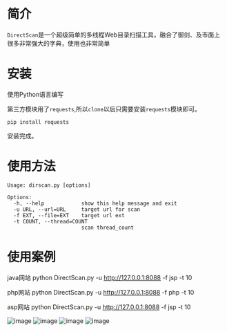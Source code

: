 # 简介

`DirectScan`是一个超级简单的多线程Web目录扫描工具，融合了御剑、及市面上很多非常强大的字典，使用也非常简单

# 安装

使用Python语言编写

第三方模块用了`requests`,所以`clone`以后只需要安装`requests`模块即可。

```
pip install requests
```

安装完成。

# 使用方法

```
Usage: dirscan.py [options]

Options:
  -h, --help            show this help message and exit
  -u URL, --url=URL     target url for scan
  -f EXT, --file=EXT    target url ext
  -t COUNT, --thread=COUNT
                        scan thread_count
```

# 使用案例
java网站  python DirectScan.py -u  http://127.0.0.1:8088 -f jsp -t 10

php网站   python DirectScan.py -u  http://127.0.0.1:8088 -f php -t 10

asp网站   python DirectScan.py -u  http://127.0.0.1:8088 -f jsp -t 10

![image](https://github.com/github8669/DirctScan/assets/22950238/c523b4dd-bf43-421f-a730-6489aafccd5a)
![image](https://github.com/github8669/DirctScan/assets/22950238/96828750-c251-4f10-863a-aea4c43abf2b)
![image](https://github.com/github8669/DirctScan/assets/22950238/b3d0910a-995f-4178-954d-f9824395f69e)
![image](https://github.com/github8669/DirctScan/assets/22950238/fb3173bf-1453-4cb9-861b-09c2f1e4cd49)



